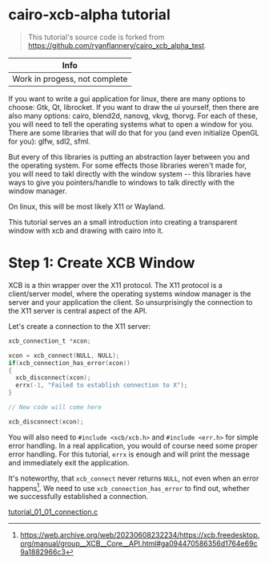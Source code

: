 # cairo-xcb-alpha tutorial

> This tutorial's source code is forked from https://github.com/ryanflannery/cairo_xcb_alpha_test.

| Info |
| ---  |
| Work in progess, not complete |

If you want to write a gui application for linux, there are many options to choose: Gtk, Qt, librocket.
If you want to draw the ui yourself, then there are also many options: cairo, blend2d, nanovg, vkvg, thorvg.
For each of these, you will need to tell the operating systems what to open a window for you.
There are some libraries that will do that for you (and even initialize OpenGL for you): glfw, sdl2, sfml.

But every of this libraries is putting an abstraction layer between you and the operating system.
For some effects those libraries weren't made for, you will need to takl directly with the window system -- this libraries have ways to give you pointers/handle to windows to talk directly with the window manager.

On linux, this will be most likely X11 or Wayland.

This tutorial serves an a small introduction into creating a transparent window with xcb and drawing with cairo into it.

# Step 1: Create XCB Window

XCB is a thin wrapper over the X11 protocol.
The X11 protocol is a client/server model, where the operating systems window manager is the server and your application the client.
So unsurprisingly the connection to the X11 server is central aspect of the API.

Let's create a connection to the X11 server:

```c
xcb_connection_t *xcon;

xcon = xcb_connect(NULL, NULL);
if(xcb_connection_has_error(xcon))
{
  xcb_disconnect(xcon);
  errx(-1, "Failed to establish connection to X");
}

// New code will come here

xcb_disconnect(xcon);
```

You will also need to `#include <xcb/xcb.h>` and `#include <err.h>` for simple error handling. In a real application, you would of course need some proper error handling. For this tutorial, `errx` is enough and will print the message and immediately exit the application.

It's noteworthy, that `xcb_connect` never returns `NULL`, not even when an error happens[^xcb_connect]. We need to use `xcb_connection_has_error` to find out, whether we successfully established a connection.


[^xcb_connect]: https://web.archive.org/web/20230608232234/https://xcb.freedesktop.org/manual/group__XCB__Core__API.html#ga094470586356d1764e69c9a1882966c3

[tutorial_01_01_connection.c](tutorial_01_01_connection.c)
